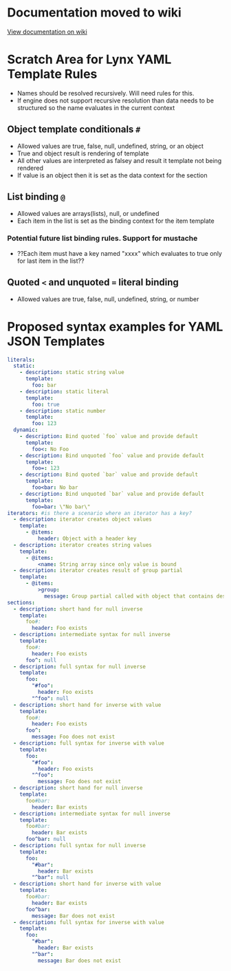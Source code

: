 # Documentation moved to wiki
[View documentation on wiki](https://github.com/lynx-json/lynx-docs/wiki)

# Scratch Area for Lynx YAML Template Rules
- Names should be resolved recursively. Will need rules for this.
- If engine does not support recursive resolution than data needs to be structured so the name evaluates in the current context

## Object template conditionals `#`
- Allowed values are true, false, null, undefined, string, or an object
- True and object result is rendering of template
- All other values are interpreted as falsey and result it template not being rendered
- If value is an object then it is set as the data context for the section

## List binding `@`
- Allowed values are arrays(lists), null, or undefined
- Each item in the list is set as the binding context for the item template
### Potential future list binding rules. Support for mustache
- ??Each item must have a key named "xxxx" which evaluates to true only for last item in the list??

## Quoted `<` and unquoted `=` literal binding
- Allowed values are true, false, null, undefined, string, or number

# Proposed syntax examples for YAML JSON Templates
```YAML
literals:
  static:
    - description: static string value
      template:
        foo: bar
    - description: static literal
      template:
        foo: true
    - description: static number
      template:
        foo: 123
  dynamic:
    - description: Bind quoted `foo` value and provide default
      template:
        foo<: No Foo
    - description: Bind unquoted `foo` value and provide default
      template:
        foo=: 123
    - description: Bind quoted `bar` value and provide default
      template:
        foo<bar: No bar
    - description: Bind unquoted `bar` value and provide default
      template:
        foo=bar: \"No bar\"
iterators: #is there a scenario where an iterator has a key?
  - description: iterator creates object values
    template:
      - @items:
          header: Object with a header key
  - description: iterator creates string values
    template:
      - @items:
          <name: String array since only value is bound
  - description: iterator creates result of group partial
    template:
      - @items:
          >group:
            message: Group partial called with object that contains description key
sections:
  - description: short hand for null inverse
    template:
      foo#:
        header: Foo exists
  - description: intermediate syntax for null inverse
    template:
      foo#:
        header: Foo exists
      foo^: null
  - description: full syntax for null inverse
    template:
      foo:
        "#foo":
          header: Foo exists
        "^foo": null
  - description: short hand for inverse with value
    template:
      foo#:
        header: Foo exists
      foo^:
        message: Foo does not exist
  - description: full syntax for inverse with value
    template:
      foo:
        "#foo":
          header: Foo exists
        "^foo":
          message: Foo does not exist
  - description: short hand for null inverse
    template:
      foo#bar:
        header: Bar exists
  - description: intermediate syntax for null inverse
    template:
      foo#bar:
        header: Bar exists
      foo^bar: null
  - description: full syntax for null inverse
    template:
      foo:
        "#bar":
          header: Bar exists
        "^bar": null
  - description: short hand for inverse with value
    template:
      foo#bar:
        header: Bar exists
      foo^bar:
        message: Bar does not exist
  - description: full syntax for inverse with value
    template:
      foo:
        "#bar":
          header: Bar exists
        "^bar":
          message: Bar does not exist
```
